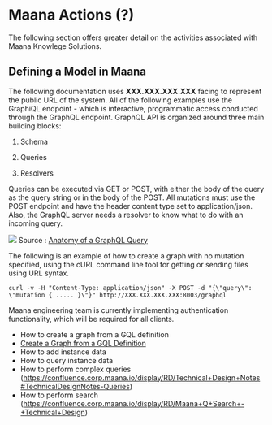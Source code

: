 # Maana Actions (?)

The following section offers greater detail on the activities associated with Maana Knowlege Solutions.

## Defining a Model in Maana

The following documentation uses **XXX.XXX.XXX.XXX** facing to represent the public URL of the system. All of the following examples use the GraphiQL endpoint - which is interactive, programmatic access conducted through the GraphQL endpoint.  GraphQL API is organized around three main building blocks:

1. Schema

2. Queries

3. Resolvers

Queries can be executed via GET or POST, with either the body of the query as the query string or in the body of the POST. All mutations must use the POST endpoint and have the header content type set to application/json. Also, the GraphQL server needs a resolver to know what to do with an incoming query.

![](/Users/tmelhuish/Documents/testing/docs/assets/animations/graphqlQuery.png)
Source : [Anatomy of a GraphQL Query](https://blog.apollographql.com/the-anatomy-of-a-graphql-query-6dffa9e9e747)

The following is an example of how to create a graph with no mutation specified, using the cURL command line tool for getting or sending files using URL syntax.

```
curl -v -H "Content-Type: application/json" -X POST -d "{\"query\": \"mutation { ..... }\"}" http://XXX.XXX.XXX.XXX:8003/graphql
```

Maana engineering team is currently implementing authentication functionality, which will be required for all clients.
*	How to create a graph from a GQL definition
  * [Create a Graph from a GQL Definition](developer/whitepaper.md) 
*	How to add instance data
*	How to query instance data
*	How to perform complex queries (https://confluence.corp.maana.io/display/RD/Technical+Design+Notes#TechnicalDesignNotes-Queries)
*	How to perform search (https://confluence.corp.maana.io/display/RD/Maana+Q+Search+-+Technical+Design)
